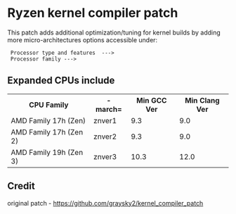 # Ryzen kernel compiler patch

This patch adds additional optimization/tuning for kernel builds by adding more micro-architectures options accessible under:
```
 Processor type and features  --->
 Processor family --->
```

## Expanded CPUs include
<table>
  <tr>
    <th>CPU Family</th>
    <th>-march=</th>
    <th>Min GCC Ver</th>
    <th>Min Clang Ver</th>
  </tr>
    <tr>
    <td>AMD Family 17h (Zen)</td>
    <td>znver1</td>
    <td>9.3</td>
    <td>9.0</td>
  </tr>
  <tr>
    <td>AMD Family 17h (Zen 2)</td>
    <td>znver2</td>
    <td>9.3</td>
    <td>9.0</td>
  </tr>
  <tr>
    <td>AMD Family 19h (Zen 3)</td>
    <td>znver3</td>
    <td>10.3</td>
    <td>12.0</td>
  </tr>
  </table>
  
  ## Credit
  
  original patch - https://github.com/graysky2/kernel_compiler_patch
